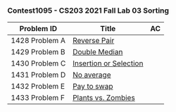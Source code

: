 ### Contest1095 - CS203 2021 Fall Lab 03 Sorting

| Problem ID      | Title                             | AC   |
| --------------- | --------------------------------- | ---- |
| 1428 Problem  A | [Reverse Pair](A_1428/)           |      |
| 1429 Problem  B | [Double Median](B_1429/)          |      |
| 1430 Problem  C | [Insertion or Selection](C_1430/) |      |
| 1431 Problem  D | [No average](D_1431/)             |      |
| 1432 Problem  E | [Pay to swap](E_1432/)            |      |
| 1433 Problem  F | [Plants vs. Zombies](F_1433/)     |      |


